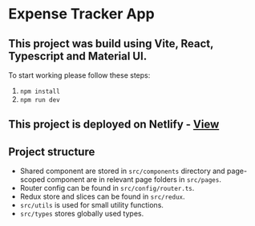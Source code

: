 # Expense Tracker App

## This project was build using Vite, React, Typescript and Material UI.
To start working please follow these steps:
1. `npm install`
2. `npm run dev`

## This project is deployed on Netlify - [View](https://expense-tracker-freysoft.netlify.app/)

## Project structure
- Shared component are stored in `src/components` directory and page-scoped component are in relevant page folders in `src/pages`.
- Router config can be found in `src/config/router.ts`.
- Redux store and slices can be found in `src/redux`.
- `src/utils` is used for small utility functions.
- `src/types` stores globally used types.
